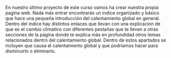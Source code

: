 En nuestro último proyecto de este curso vamos ha crear nuestra propia pagina web. Nada más entrar encontrarás un indice organizado y básico que hace una pequeña introducción del calentamiento global en general. Dentro del índice hay distintos enlaces que llevan con una explicacion de que es el cambio climatico con diferentes pestañas que te lleven a otras secciones de la página donde te explica más en profundidad otros temas relacionados dentro del calentamiento global. Dentro de estos apartados se incluyen que causa el calentamiento global y que podríamos hacer para disminuirlo o eliminarlo.
